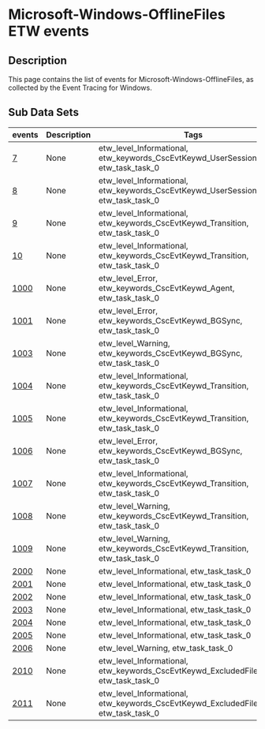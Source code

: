 # Microsoft-Windows-OfflineFiles ETW events

## Description
This page contains the list of events for Microsoft-Windows-OfflineFiles, as collected by the Event Tracing for Windows.

## Sub Data Sets
|events|Description|Tags|
|---|---|---|
|[7](events/event-7.md)|None|etw_level_Informational, etw_keywords_CscEvtKeywd_UserSessionChange, etw_task_task_0|
|[8](events/event-8.md)|None|etw_level_Informational, etw_keywords_CscEvtKeywd_UserSessionChange, etw_task_task_0|
|[9](events/event-9.md)|None|etw_level_Informational, etw_keywords_CscEvtKeywd_Transition, etw_task_task_0|
|[10](events/event-10.md)|None|etw_level_Informational, etw_keywords_CscEvtKeywd_Transition, etw_task_task_0|
|[1000](events/event-1000.md)|None|etw_level_Error, etw_keywords_CscEvtKeywd_Agent, etw_task_task_0|
|[1001](events/event-1001.md)|None|etw_level_Error, etw_keywords_CscEvtKeywd_BGSync, etw_task_task_0|
|[1003](events/event-1003.md)|None|etw_level_Warning, etw_keywords_CscEvtKeywd_BGSync, etw_task_task_0|
|[1004](events/event-1004.md)|None|etw_level_Informational, etw_keywords_CscEvtKeywd_Transition, etw_task_task_0|
|[1005](events/event-1005.md)|None|etw_level_Informational, etw_keywords_CscEvtKeywd_Transition, etw_task_task_0|
|[1006](events/event-1006.md)|None|etw_level_Error, etw_keywords_CscEvtKeywd_BGSync, etw_task_task_0|
|[1007](events/event-1007.md)|None|etw_level_Informational, etw_keywords_CscEvtKeywd_Transition, etw_task_task_0|
|[1008](events/event-1008.md)|None|etw_level_Warning, etw_keywords_CscEvtKeywd_Transition, etw_task_task_0|
|[1009](events/event-1009.md)|None|etw_level_Warning, etw_keywords_CscEvtKeywd_Transition, etw_task_task_0|
|[2000](events/event-2000.md)|None|etw_level_Informational, etw_task_task_0|
|[2001](events/event-2001.md)|None|etw_level_Informational, etw_task_task_0|
|[2002](events/event-2002.md)|None|etw_level_Informational, etw_task_task_0|
|[2003](events/event-2003.md)|None|etw_level_Informational, etw_task_task_0|
|[2004](events/event-2004.md)|None|etw_level_Informational, etw_task_task_0|
|[2005](events/event-2005.md)|None|etw_level_Informational, etw_task_task_0|
|[2006](events/event-2006.md)|None|etw_level_Warning, etw_task_task_0|
|[2010](events/event-2010.md)|None|etw_level_Informational, etw_keywords_CscEvtKeywd_ExcludedFileType, etw_task_task_0|
|[2011](events/event-2011.md)|None|etw_level_Informational, etw_keywords_CscEvtKeywd_ExcludedFileType, etw_task_task_0|
